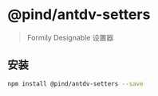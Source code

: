 # @pind/antdv-setters

> Formily Designable 设置器

## 安装

```bash
npm install @pind/antdv-setters --save
```
